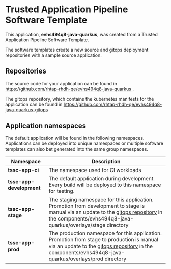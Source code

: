 # Trusted Application Pipeline Software Template

This application, **evhs494q8-java-quarkus**, was created from a Trusted Application Pipeline Software Template.

The software templates create a new source and gitops deployment repositories with a sample source application. 

## Repositories

The source code for your application can be found in [https://github.com/rhtap-rhdh-qe/evhs494q8-java-quarkus ](https://github.com/rhtap-rhdh-qe/evhs494q8-java-quarkus ).
 
The gitops repository, which contains the kubernetes manifests for the application can be found in 
[https://github.com/rhtap-rhdh-qe/evhs494q8-java-quarkus-gitops ](https://github.com/rhtap-rhdh-qe/evhs494q8-java-quarkus-gitops ) 

## Application namespaces 

The default application will be found in the following namespaces. Applications can be deployed into unique namespaces or multiple software templates can also bet generated into the same group namespaces.  

|  Namespace   |  Description   |  
| -------- | -------- |
| **tssc-app-ci** | The namespace used for CI workloads |
| **tssc-app-development** | The default application during development. Every build will be deployed to this namespace for testing. |
| **tssc-app-stage** | The staging namespace for this application. Promotion from development to stage is manual via an update to the [gitops repository](https://github.com/rhtap-rhdh-qe/evhs494q8-java-quarkus-gitops ) in the components/evhs494q8-java-quarkus/overlays/stage directory |
| **tssc-app-prod** | The production namespace for this application. Promotion from stage to production is manual via an update to the [gitops repository](https://github.com/rhtap-rhdh-qe/evhs494q8-java-quarkus-gitops ) in the components/evhs494q8-java-quarkus/overlays/prod directory |